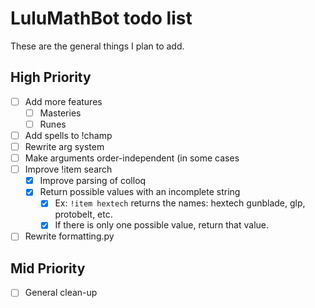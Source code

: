 # LuluMathBot todo list
These are the general things I plan to add.

## High Priority
- [ ] Add more features
	- [ ] Masteries
	- [ ] Runes
- [ ] Add spells to !champ
- [ ] Rewrite arg system
- [ ] Make arguments order-independent (in some cases
- [ ] Improve !item search
	- [x] Improve parsing of colloq
	- [x] Return possible values with an incomplete string
		- [x] Ex: `!item hextech` returns the names: hextech gunblade, glp, protobelt, etc.
		- [x] If there is only one possible value, return that value.
- [ ] Rewrite formatting.py

## Mid Priority
- [ ] General clean-up
